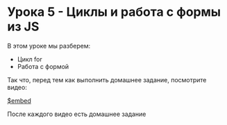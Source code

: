 # Урока 5 - Циклы и работа с формы из JS

В этом уроке мы разберем:
- Цикл for
- Работа с формой

Так что, перед тем как выполнить домашнее задание, посмотрите видео:

[$embed](https://youtu.be/vH77O_1LDtc)

После каждого видео есть домашнее задание
